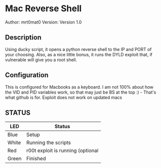 # Mac Reverse Shell

Author: mrt0mat0
Version: Version 1.0

## Description

Using ducky script, it opens a python reverse shell to the IP and PORT of your choosing. Also, as a nice little bonus, it runs the DYLD exploit that, if vulnerable will give you a root shell. 

## Configuration

This is configured for Macbooks as a keyboard. I am not 100% about how the VID and PID variables work, so that may just be BS at the top :) - That's what github is for. Exploit does not work on updated macs

## STATUS

| LED              | Status                                |
| ---------------- | ------------------------------------- |
| Blue             | Setup                                 |
| White            | Running the scripts                   |
| Red              | r00t exploit is running (optional     |
| Green            | Finished                              |